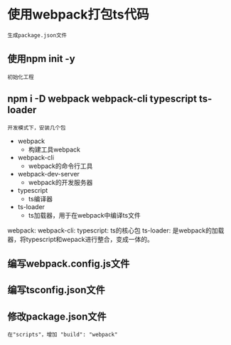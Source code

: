 # 使用webpack打包ts代码
    生成package.json文件

## 使用npm init -y
    初始化工程

## npm i -D webpack webpack-cli typescript ts-loader
    开发模式下，安装几个包
  - webpack
    - 构建工具webpack
  - webpack-cli
    - webpack的命令行工具
  - webpack-dev-server
    - webpack的开发服务器
  - typescript
    - ts编译器
  - ts-loader
    - ts加载器，用于在webpack中编译ts文件

  webpack:
  webpack-cli:
  typescript: ts的核心包
  ts-loader: 是webpack的加载器，将typescript和wepack进行整合，变成一体的。

## 编写webpack.config.js文件

## 编写tsconfig.json文件

## 修改package.json文件
    在"scripts"，增加 "build": "webpack"


